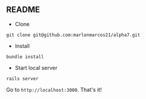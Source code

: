 ## README

* Clone

```
git clone git@github.com:marlonmarcos21/alpha7.git
```

* Install

```
bundle install
```

* Start local server

```
rails server
```

Go to `http://localhost:3000`. That's it!
